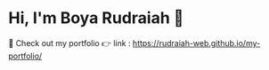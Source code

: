 # Hi, I'm Boya Rudraiah 👋

🚀 Check out my portfolio 👉 link : https://rudraiah-web.github.io/my-portfolio/
